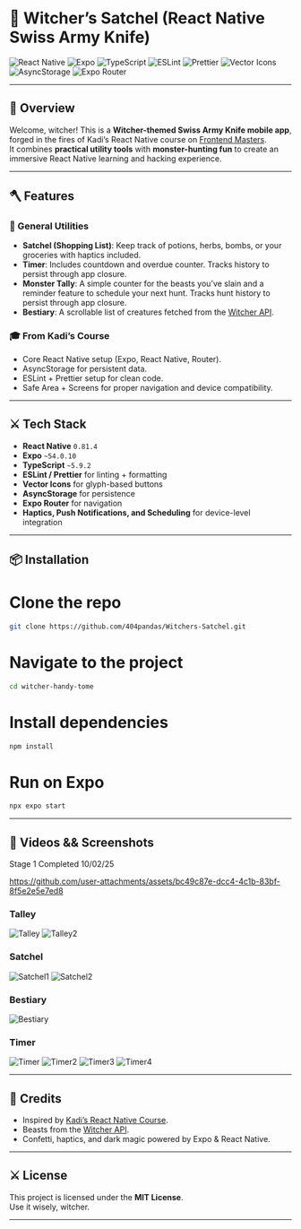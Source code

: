 # 🧙 Witcher’s Satchel (React Native Swiss Army Knife)

![React Native](https://img.shields.io/badge/React%20Native-0.81.4-blue?logo=react)
![Expo](https://img.shields.io/badge/Expo-54.0.10-black?logo=expo)
![TypeScript](https://img.shields.io/badge/TypeScript-5.9.2-3178C6?logo=typescript)
![ESLint](https://img.shields.io/badge/ESLint-9.0.0-4B32C3?logo=eslint)
![Prettier](https://img.shields.io/badge/Prettier-3.6.2-F7B93E?logo=prettier)
![Vector Icons](https://img.shields.io/badge/Vector%20Icons-15.0.2-lightgrey)
![AsyncStorage](https://img.shields.io/badge/AsyncStorage-2.2.0-orange)
![Expo Router](https://img.shields.io/badge/Expo%20Router-6.0.8-lightblue)

---

## 📖 Overview

Welcome, witcher! This is a **Witcher-themed Swiss Army Knife mobile app**, forged in the fires of Kadi’s React Native course on [Frontend Masters](https://frontendmasters.com/).  
It combines **practical utility tools** with **monster-hunting fun** to create an immersive React Native learning and hacking experience.

---

## 🪓 Features

### 🧾 General Utilities  
- **Satchel (Shopping List)**: Keep track of potions, herbs, bombs, or your groceries with haptics included.
- **Timer**: Includes countdown and overdue counter. Tracks history to persist through app closure.
- **Monster Tally**: A simple counter for the beasts you’ve slain and a reminder feature to schedule your next hunt. Tracks hunt history to persist through app closure.
- **Bestiary**: A scrollable list of creatures fetched from the [Witcher API](https://github.com/diwashrestha/WitcherAPI).  

### 🎓 From Kadi’s Course  
- Core React Native setup (Expo, React Native, Router).  
- AsyncStorage for persistent data.  
- ESLint + Prettier setup for clean code.  
- Safe Area + Screens for proper navigation and device compatibility.  

---

## ⚔️ Tech Stack

- **React Native** `0.81.4`  
- **Expo** `~54.0.10`  
- **TypeScript** `~5.9.2`  
- **ESLint / Prettier** for linting + formatting  
- **Vector Icons** for glyph-based buttons  
- **AsyncStorage** for persistence  
- **Expo Router** for navigation  
- **Haptics, Push Notifications, and Scheduling** for device-level integration  

---

## 📦 Installation


# Clone the repo

```bash
git clone https://github.com/404pandas/Witchers-Satchel.git
```

# Navigate to the project

```bash
cd witcher-handy-tome
```

# Install dependencies

```bash
npm install
```

# Run on Expo

```bash
npx expo start
```

---

## 🐉 Videos && Screenshots

Stage 1 Completed 10/02/25

https://github.com/user-attachments/assets/bc49c87e-dcc4-4c1b-83bf-8f5e2e5e7ed8

### Talley
![Talley](https://github.com/user-attachments/assets/f6672393-531d-45ea-9560-7db9ef8b7281)
![Talley2](https://github.com/user-attachments/assets/ce104c20-02fb-40ee-bc03-048a3d8ec8bc)

### Satchel
![Satchel1](https://github.com/user-attachments/assets/1742d043-0b46-4379-bc30-f4e22f8013fc)
![Satchel2](https://github.com/user-attachments/assets/11c4e0f2-285e-4f9f-b9d0-36b9af4a1055)

### Bestiary
![Bestiary](https://github.com/user-attachments/assets/406e53a7-d754-49bc-a3a1-cacc2bf1c540)

### Timer
![Timer](https://github.com/user-attachments/assets/970f7b81-6471-443f-ab00-77303daed446)
![Timer2](https://github.com/user-attachments/assets/211ace8c-da8b-4f70-a726-49530a2c5772)
![Timer3](https://github.com/user-attachments/assets/b8619b24-44ab-47a4-a86f-3c85cace633d)
![Timer4](https://github.com/user-attachments/assets/141e69f9-37ad-428a-807b-03cffe38c2e7)

---

## 🧙 Credits

- Inspired by [Kadi’s React Native Course](https://frontendmasters.com/).  
- Beasts from the [Witcher API](https://github.com/diwashrestha/WitcherAPI).  
- Confetti, haptics, and dark magic powered by Expo & React Native.  

---

## ⚔️ License

This project is licensed under the **MIT License**.  
Use it wisely, witcher.

---
